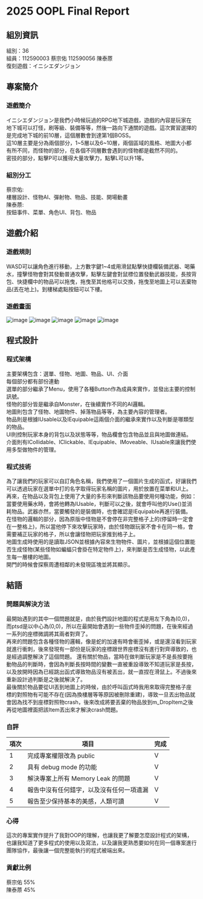 # 2025 OOPL Final Report

## 組別資訊

組別：36  
組員：112590003 蔡宗佑 112590056 陳泰蒝  
復刻遊戲：イニシエダンジョン  

## 專案簡介

### 遊戲簡介
イニシエダンジョン是我們小時候玩過的RPG地下城遊戲，遊戲的內容是玩家在地下城可以打怪，刷等級、裝備等等，然後一路向下通關的遊戲。這次實習選擇的是完成地下城的前10層，這個層數會到達第1個BOSS。  
這10層主要是分為兩個部分，1~5層以及6~10層，兩個區域的風格、地圖大小都有所不同，而怪物的部分，在各個不同層數會遇到的怪物都是截然不同的。  
密技的部分，點擊P可以獲得大量攻擊力，點擊L可以升1等。  
### 組別分工
蔡宗佑:  
樓層設計、怪物AI、彈射物、物品、技能、開場動畫  
陳泰蒝:  
按鈕事件、菜單、角色UI、背包、物品  
## 遊戲介紹

### 遊戲規則
WASD可以讓角色進行移動，上方數字鍵1~4或用滑鼠點擊快捷欄裝備武器、喝藥水，撞擊怪物會對其發動普通攻擊，點擊左鍵會對鼠標位置發動武器技能，長按背包、快捷欄中的物品可以拖曳，拖曳至其他格可以交換，拖曳至地圖上可以丟棄物品(丟在地上)。到樓梯處點按鈕可以下樓。  
### 遊戲畫面
![image](https://github.com/yoyo486213/inishie-dangeon/blob/main/ptsd-template-main/Resources/PlayScreen/01.png)
![image](https://github.com/yoyo486213/inishie-dangeon/blob/main/ptsd-template-main/Resources/PlayScreen/02.png)
![image](https://github.com/yoyo486213/inishie-dangeon/blob/main/ptsd-template-main/Resources/PlayScreen/03.png)
![image](https://github.com/yoyo486213/inishie-dangeon/blob/main/ptsd-template-main/Resources/PlayScreen/04.png)
![image](https://github.com/yoyo486213/inishie-dangeon/blob/main/ptsd-template-main/Resources/PlayScreen/05.png)
## 程式設計

### 程式架構
主要架構包含：選單、怪物、地圖、物品、UI、介面  
每個部分都有部份連動  
選單的部分繼承了Menu，使用了各種Button作為成員來實作，並發出主要的控制訊號。  
怪物的部分皆是繼承自Monster，在後續實作不同的AI邏輯。  
地圖則包含了怪物、地圖物件、掉落物品等等，為主要內容的管理者。  
物品則是根據IUsable以及IEquipable這兩個介面的繼承來實作以及判斷是哪類型的物品。  
UI則控制玩家本身的背包以及狀態等等，物品欄會包含物品並且與地圖做連結。  
介面則有ICollidable、IClickable、IEquipable、IMoveable、IUsable來讓我們使用多型做物件的管理。
### 程式技術
為了讓我們的玩家可以自訂角色名稱，我們使用了一個圖片生成的函式，好讓我們可以透過玩家在選單中打的名字取得玩家名稱的圖片，用於放置在菜單和UI上。  
再來，在物品以及背包上使用了大量的多形來判斷該物品要使用何種功能，例如：當要使用藥水時，會將他轉為IUsable，判斷可以之後，就會呼叫他的Use()並消耗物品。武器亦然，當要觸發的是裝備時，也會確認是IEquipable再進行裝備。  
在怪物的邏輯的部分，因為原版中怪物是不會停在非完整格子上的(停留時一定會在一整格上)，所以當他停下來攻擊玩家時，由於怪物跟玩家不會卡在同一格，會需要補正玩家的格子，所以會讓怪物把玩家推到格子上。  
地圖生成時使用的是讀取JSON並根據內容來生物物件、圖片，並根據這個位置能否生成怪物(某些怪物如蝙蝠只會掛在特定物件上)，來判斷是否生成怪物，以此產生每一層樓的地圖。  
開門的時候會探察周遭相鄰的未發現區塊並將其顯示。
## 結語

### 問題與解決方法
最開始遇到的其中一個問題就是，由於我們設計地圖的程式是用左下角為(0,0)，而ptsd是以中心為(0,0)，所以在最開始會遇到一些物件歪掉的問題，在後來經過一系列的座標微調將其兩者對齊了。  
再來的問題包含各種怪物的邏輯，像是蛇的加速有時會衝歪掉，或是還沒看到玩家就進行衝刺，後來發現有一部份是玩家的座標跟世界座標沒有進行對齊導致的，也是經過調整解決了這個問題。
還有關於物品，當時在做判斷玩家是不是長按要拖動物品的判斷時，會因為判斷長按時間的變數一直被重設導致不知道玩家是長按，以及放開時因為已經跳出函式導致物品沒有被丟出，就一直捏在滑鼠上。不過後來重新設計過判斷是之後就解決了。  
最後關於物品要從UI丟到地圖上的時候，由於呼叫函式時我用來取得完整格子座標的對照物有可能不存在(因為換樓層等等原因被刪除重建)，導致一旦丟出物品就會因為找不到座標對照物crash，後來改成將要丟棄的物品放到m_DropItem之後再從地圖裡面把該Item丟出來才解決crash問題。
### 自評

| 項次 | 項目                   | 完成 |
|------|------------------------|-------|
| 1    | 完成專案權限改為 public | V |
| 2    | 具有 debug mode 的功能  | V |
| 3    | 解決專案上所有 Memory Leak 的問題  | V |
| 4    | 報告中沒有任何錯字，以及沒有任何一項遺漏  | V |
| 5    | 報告至少保持基本的美感，人類可讀  | V |

### 心得
這次的專案實作提升了我對OOP的理解，也讓我更了解要怎麼設計程式的架構，也讓我知道了更多程式的使用以及寫法，以及讓我更熟悉要如何在同一個專案進行團隊協作，最後讓一個完整能執行的程式被端出來。
### 貢獻比例
蔡宗佑 55%  
陳泰蒝 45%